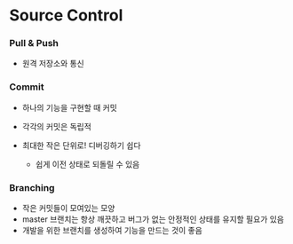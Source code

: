# Source Control

### Pull & Push

- 원격 저장소와 통신

### Commit

- 하나의 기능을 구현할 때 커밋

- 각각의 커밋은 독립적

- 최대한 작은 단위로! 디버깅하기 쉽다

  - 쉽게 이전 상태로 되돌릴 수 있음


### Branching

- 작은 커밋들이 모여있는 모양
- master 브랜치는 항상 깨끗하고 버그가 없는 안정적인 상태를 유지할 필요가 있음
- 개발을 위한 브랜치를 생성하여 기능을 만드는 것이 좋음